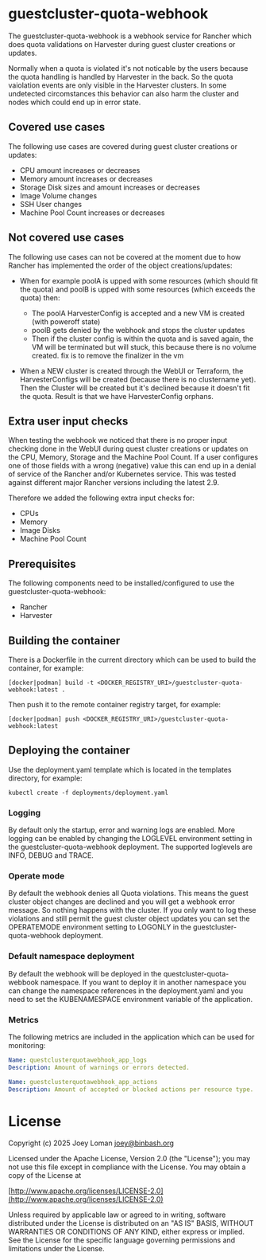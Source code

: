 # guestcluster-quota-webhook

The guestcluster-quota-webhook is a webhook service for Rancher which does quota validations on Harvester during guest cluster creations or updates.

Normally when a quota is violated it's not noticable by the users because the quota handling is handled by Harvester in the back. So the quota vaiolation events are only visible in the Harvester clusters. In some undetected circomstances this behavior can also harm the cluster and nodes which could end up in error state.

## Covered use cases

The following use cases are covered during guest cluster creations or updates:

- CPU amount increases or decreases
- Memory amount increases or decreases
- Storage Disk sizes and amount increases or decreases
- Image Volume changes
- SSH User changes
- Machine Pool Count increases or decreases

## Not covered use cases

The following use cases can not be covered at the moment due to how Rancher has implemented the order of the object creations/updates:

- When for example poolA is upped with some resources (which should fit the quota) and poolB is upped with some resources (which exceeds the quota) then:
   - The poolA HarvesterConfig is accepted and a new VM is created (with poweroff state)
   - poolB gets denied by the webhook and stops the cluster updates
   - Then if the cluster config is within the quota and is saved again, the VM will be terminated but will stuck, this because there is no volume created. fix is to remove the finalizer in the vm

- When a NEW cluster is created through the WebUI or Terraform, the HarvesterConfigs will be created (because there is no clustername yet). Then the Cluster will be created but it's declined because it doesn't fit the quota. Result is that we have HarvesterConfig orphans.

## Extra user input checks

When testing the webhook we noticed that there is no proper input checking done in the WebUI during quest cluster creations or updates on the CPU, Memory, Storage and the Machine Pool Count. If a user configures one of those fields with a wrong (negative) value this can end up in a denial of service of the Rancher and/or Kubernetes service. This was tested against different major Rancher versions including the latest 2.9.

Therefore we added the following extra input checks for:

- CPUs
- Memory
- Image Disks
- Machine Pool Count

## Prerequisites

The following components need to be installed/configured to use the guestcluster-quota-webhook:

* Rancher
* Harvester

## Building the container

There is a Dockerfile in the current directory which can be used to build the container, for example:

```SH
[docker|podman] build -t <DOCKER_REGISTRY_URI>/guestcluster-quota-webhook:latest .
```

Then push it to the remote container registry target, for example:

```SH
[docker|podman] push <DOCKER_REGISTRY_URI>/guestcluster-quota-webhook:latest
```

## Deploying the container

Use the deployment.yaml template which is located in the templates directory, for example:

```SH
kubectl create -f deployments/deployment.yaml
```

### Logging

By default only the startup, error and warning logs are enabled. More logging can be enabled by changing the LOGLEVEL environment setting in the guestcluster-quota-webhook deployment. The supported loglevels are INFO, DEBUG and TRACE.

### Operate mode

By default the webhook denies all Quota violations. This means the guest cluster object changes are declined and you will get a webhook error message. So nothing happens with the cluster. If you only want to log these violations and still permit the guest cluster object updates you can set the OPERATEMODE environment setting to LOGONLY in the guestcluster-quota-webhook deployment.

### Default namespace deployment

By default the webhook will be deployed in the questcluster-quota-webbook namespace. If you want to deploy it in another namespace you can change the namespace references in the deployment.yaml and you need to set the KUBENAMESPACE environment variable of the application.

### Metrics

The following metrics are included in the application which can be used for monitoring:

```YAML
Name: questclusterquotawebhook_app_logs
Description: Amount of warnings or errors detected.
```

```YAML
Name: guestclusterquotawebhook_app_actions
Description: Amount of accepted or blocked actions per resource type.
```

# License

Copyright (c) 2025 Joey Loman <joey@binbash.org>

Licensed under the Apache License, Version 2.0 (the "License");
you may not use this file except in compliance with the License.
You may obtain a copy of the License at

[http://www.apache.org/licenses/LICENSE-2.0](http://www.apache.org/licenses/LICENSE-2.0)

Unless required by applicable law or agreed to in writing, software
distributed under the License is distributed on an "AS IS" BASIS,
WITHOUT WARRANTIES OR CONDITIONS OF ANY KIND, either express or implied.
See the License for the specific language governing permissions and
limitations under the License.
